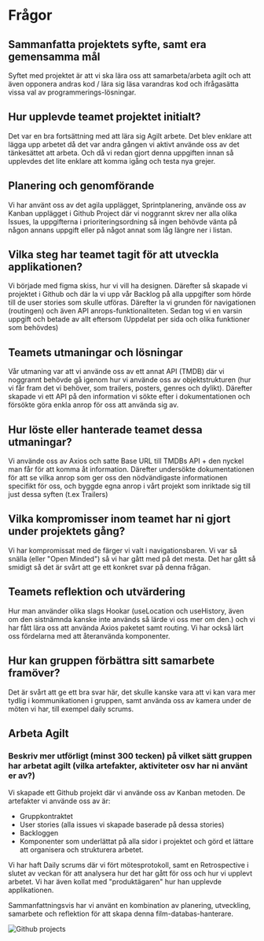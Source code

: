 # Frågor

## Sammanfatta projektets syfte, samt era gemensamma mål
Syftet med projektet är att vi ska lära oss att samarbeta/arbeta agilt och att även opponera andras kod / lära sig läsa varandras kod och ifrågasätta vissa val av programmerings-lösningar. 

## Hur upplevde teamet projektet initialt?
Det var en bra fortsättning med att lära sig Agilt arbete. Det blev enklare att lägga upp arbetet då det var andra gången vi aktivt använde oss av det tänkesättet att arbeta. Och då vi redan gjort denna uppgiften innan så upplevdes det lite enklare att komma igång och testa nya grejer.

## Planering och genomförande
Vi har använt oss av det agila upplägget, Sprintplanering, använde oss av Kanban upplägget i Github Project där vi noggrannt skrev ner alla olika Issues, la uppgifterna i prioriteringsordning så ingen behövde vänta på någon annans uppgift eller på något annat som låg längre ner i listan.

## Vilka steg har teamet tagit för att utveckla applikationen?
Vi började med figma skiss, hur vi vill ha designen. Därefter så skapade vi projektet i Github och där la vi upp vår Backlog på alla uppgifter som hörde till de user stories som skulle utföras. Därefter la vi grunden för navigationen (routingen) och även API anrops-funktionaliteten. Sedan tog vi en varsin uppgift och betade av allt eftersom (Uppdelat per sida och olika funktioner som behövdes)


## Teamets utmaningar och lösningar
Vår utmaning var att vi använde oss av ett annat API (TMDB) där vi noggrannt behövde gå igenom hur vi använde oss av objektstrukturen (hur vi får fram det vi behöver, som trailers, posters, genres och dylikt). Därefter skapade vi ett API på den information vi sökte efter i dokumentationen och försökte göra enkla anrop för oss att använda sig av.

## Hur löste eller hanterade teamet dessa utmaningar?
Vi använde oss av Axios och satte Base URL till TMDBs API + den nyckel man får för att komma åt information. Därefter undersökte dokumentationen för att se vilka anrop som ger oss den nödvändigaste informationen specifikt för oss, och byggde egna anrop i vårt projekt som inriktade sig till just dessa syften (t.ex Trailers) 

## Vilka kompromisser inom teamet har ni gjort under projektets gång?
Vi har kompromissat med de färger vi valt i navigationsbaren. Vi var så snälla (eller "Open Minded") så vi har gått med på det mesta. Det har gått så smidigt så det är svårt att ge ett konkret svar på denna frågan.

## Teamets reflektion och utvärdering
Hur man använder olika slags Hookar (useLocation och useHistory, även om den sistnämnda kanske inte används så lärde vi oss mer om den.) och vi har fått lära oss att använda Axios paketet samt routing. Vi har också lärt oss fördelarna med att återanvända komponenter.

## Hur kan gruppen förbättra sitt samarbete framöver?
Det är svårt att ge ett bra svar här, det skulle kanske vara att vi kan vara mer tydlig i kommunikationen i gruppen, samt använda oss av kamera under de möten vi har, till exempel daily scrums. 

## Arbeta Agilt
### Beskriv mer utförligt (minst 300 tecken) på vilket sätt gruppen har arbetat agilt (vilka artefakter, aktiviteter osv har ni använt er av?)
Vi skapade ett Github projekt där vi använde oss av Kanban metoden. De artefakter vi använde oss av är: 
* Gruppkontraktet
* User stories (alla issues vi skapade baserade på dessa stories)
* Backloggen
* Komponenter som underlättat på alla sidor i projektet och görd et lättare att organisera och strukturera arbetet.

Vi har haft Daily scrums där vi fört mötesprotokoll, samt en Retrospective i slutet av veckan för att analysera hur det har gått för oss och hur vi upplevt arbetet. Vi har även kollat med "produktägaren" hur han upplevde applikationen.

Sammanfattningsvis har vi använt en kombination av planering, utveckling, samarbete och reflektion för att skapa denna film-databas-hanterare.

![Github projects](./protokollpapper/Skärmbild%202024-04-22%20104456.png)